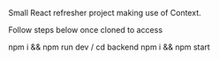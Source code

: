 Small React refresher project making use of Context.

Follow steps below once cloned to access

npm i && npm run dev / cd backend npm i && npm start
